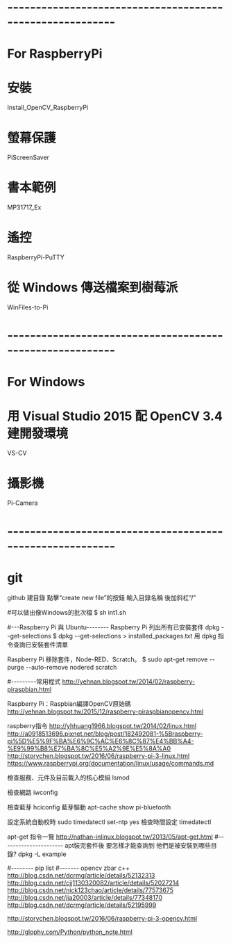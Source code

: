 # ---------------------------------------------------------
# For RaspberryPi

# 安裝
Install_OpenCV_RaspberryPi

# 螢幕保護
PiScreenSaver

# 書本範例
MP31717_Ex

# 遙控
RaspberryPi-PuTTY

# 從 Windows 傳送檔案到樹莓派
WinFiles-to-Pi

# ---------------------------------------------------------

# For Windows

# 用 Visual Studio 2015 配 OpenCV 3.4 建開發環境
VS-CV

# 攝影機
Pi-Camera

# ---------------------------------------------------------

# git
github 建目錄
點擊“create new file”的按鈕
輸入目錄名稱 後加斜杠“/”

#可以做出像Windows的批次檔
$ sh int1.sh

#---Raspberry Pi 與 Ubuntu--------
Raspberry Pi 列出所有已安裝套件 dpkg --get-selections
$ dpkg --get-selections > installed_packages.txt
用 dpkg 指令查詢已安裝套件清單

Raspberry Pi 移除套件，Node-RED、Scratch。
$ sudo apt-get remove --purge --auto-remove nodered scratch

#---------常用程式
http://yehnan.blogspot.tw/2014/02/raspberry-piraspbian.html


Raspberry Pi：Raspbian編譯OpenCV原始碼 
http://yehnan.blogspot.tw/2015/12/raspberry-piraspbianopencv.html

raspberry指令
http://yhhuang1966.blogspot.tw/2014/02/linux.html
http://a0918513696.pixnet.net/blog/post/182492081-%5Braspberry-pi%5D%E5%9F%BA%E6%9C%AC%E6%8C%87%E4%BB%A4-%E9%99%B8%E7%BA%8C%E5%A2%9E%E5%8A%A0
http://storychen.blogspot.tw/2016/06/raspberry-pi-3-linux.html
https://www.raspberrypi.org/documentation/linux/usage/commands.md

檢查服務、元件及目前載入的核心模組
lsmod

檢查網路
iwconfig

檢查藍芽
hciconfig
藍芽驅動
apt-cache show pi-bluetooth

設定系統自動校時
sudo timedatectl set-ntp yes
檢查時間設定
timedatectl

apt-get 指令一覽
http://nathan-inlinux.blogspot.tw/2013/05/apt-get.html
#----------------------
apt裝完套件後 要怎樣才能查詢到 他們是被安裝到哪些目錄?
dpkg -L example


#--------
pip list
#-------
opencv zbar c++
http://blog.csdn.net/dcrmg/article/details/52132313
http://blog.csdn.net/cjj1130320082/article/details/52027214
http://blog.csdn.net/nick123chao/article/details/77573675
http://blog.csdn.net/jia20003/article/details/77348170
http://blog.csdn.net/dcrmg/article/details/52195999




http://storychen.blogspot.tw/2016/06/raspberry-pi-3-opencv.html

http://glophy.com/Python/python_note.html
